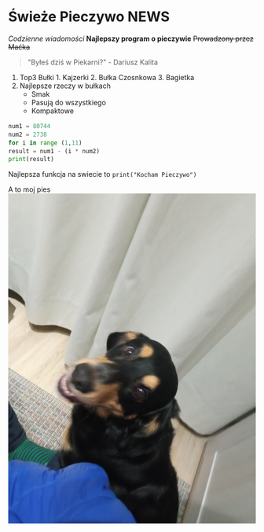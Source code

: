 # Świeże Pieczywo NEWS

*Codzienne wiadomości*
**Najlepszy program o pieczywie**
~~Prowadzony przez Maćka~~
>"Byłeś dziś w Piekarni?" - Dariusz Kalita

1. Top3 Bułki
	1\. Kajzerki
 	2\. Bułka Czosnkowa
	3\. Bagietka
2. Najlepsze rzeczy w bułkach
	- Smak
	- Pasują do wszystkiego
	- Kompaktowe
```py
num1 = 80744
num2 = 2738
for i in range (1,11)
result = num1 - (i * num2) 
print(result)
```
Najlepsza funkcja na swiecie to `print("Kocham Pieczywo")`

A to moj pies
![Hej Sori](./zdjecie/Sori.jpg)
